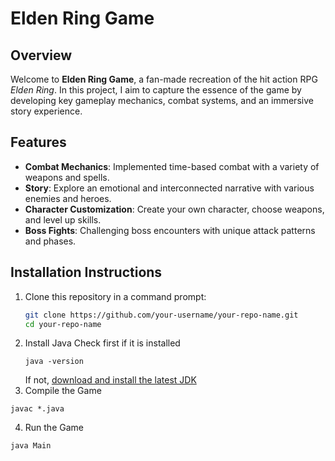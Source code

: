 # Elden Ring Game

## Overview
Welcome to **Elden Ring Game**, a fan-made recreation of the hit action RPG *Elden Ring*. In this project, I aim to capture the essence of the game by developing key gameplay mechanics, combat systems, and an immersive story experience.

## Features
- **Combat Mechanics**: Implemented time-based combat with a variety of weapons and spells.
- **Story**: Explore an emotional and interconnected narrative with various enemies and heroes.
- **Character Customization**: Create your own character, choose weapons, and level up skills.
- **Boss Fights**: Challenging boss encounters with unique attack patterns and phases.

## Installation Instructions

1. Clone this repository in a command prompt:
   ```bash
   git clone https://github.com/your-username/your-repo-name.git
   cd your-repo-name
   ```
2. Install Java
   Check first if it is installed
     ```
     java -version
     ```
   If not, [download and install the latest JDK](https://www.oracle.com/java/technologies/downloads/#java11)
3. Compile the Game
  ```
  javac *.java
  ```
4. Run the Game
  ```
  java Main
  ```
